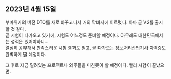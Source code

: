 ## **2023년 4월 15일**

부마위키의 버전 DTO를 새로 바꾸고나서 거의 막바지에 이르렀다. 아마 곧 V2를 출시할 것 같다.  
곧 시험이 다가오고 있기에, 시험도 어느정도 준비할 예정이다. 아무래도 대한민국에서는 성적은 있어야하니...  
열심히 공부해서 만족스러운 시험 결과도 얻고, 곧 다가오는 정보처리산업기사 자격증도 완벽하게 딸 예정이다.

그 후로 지금 밀려있는 프로젝트나 외주들을 미친듯이 할 예정이다. 빨리 시험이 끝났으면.

